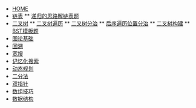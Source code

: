 <!-- docs/_sidebar.md -->


* [HOME](./)
* [链表](./coding/linkedlist/index)
** [递归的思路解链表题](./coding/linkedlist/kgroupreverse)
* [二叉树](./coding/tree/index)
** [二叉树遍历](./coding/linkedlist/kgroupreverse)
** [二叉树分治](./coding/linkedlist/kgroupreverse)
** [后序遍历位置分治](./coding/tree/postorder)
** [二叉树构建](./coding/tree/reconstruct)
** [BST模板题](./coding/linkedlist/kgroupreverse)
* [图论基础](./)
* [回溯](./)
* [宽搜](./)
* [记忆化搜索](./)
* [动态规划](./)
* [二分法](./)
* [双指针](./)
* [数组技巧](./)
* [数据结构](./)

